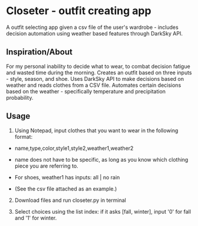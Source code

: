 # Closeter - outfit creating app

A outfit selecting app given a csv file of the user's wardrobe - includes decision automation using weather based features through DarkSky API.

## Inspiration/About
For my personal inability to decide what to wear, to combat decision fatigue and wasted time during the morning. Creates an outfit based on three inputs - style, season, and shoe. Uses DarkSky API to make decisions based on weather and reads clothes from a CSV file. Automates certain decisions based on the weather - specifically temperature and precipitation probability.

## Usage
1. Using Notepad, input clothes that you want to wear in the following format:

- name,type,color,style1,style2,weather1,weather2

- name does not have to be specific, as long as you know which clothing piece you are referring to.

- For shoes, weather1 has inputs: all | no rain

- (See the csv file attached as an example.)

2. Download files and run closeter.py in terminal

3. Select choices using the list index: if it asks [fall, winter], input '0' for fall and '1' for winter.

